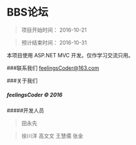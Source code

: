 # BBS论坛

> 项目开始时间： 2016-10-21

> 预计结束时间： 2016-10-31

本项目使用 ASP.NET MVC 开发。仅作学习交流只用。

###联系我们
  feelingsCoder@163.com

###关于我们

##### feelingsCoder &copy; 2016

#####开发人员

> 田永先

> 徐川洋
> 高文文
> 王慧儒
> 张金
